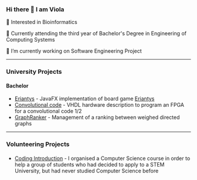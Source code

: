 ### Hi there 👋 I am Viola
🧬 Interested in Bioinformatics

📖 Currently attending the third year of Bachelor's Degree in Engineering of Computing Systems

🔭 I’m currently working on Software Engineering Project

---
### University Projects
#### Bachelor
- [Eriantys](https://github.com/viols-code/ing-sw-2022-renne-resta-puccioni) - JavaFX implementation of board game [Eriantys](https://www.craniocreations.it/prodotto/eriantys/)
- [Convolutional code](https://github.com/viols-code/rl-project-2021-2022) - VHDL hardware description to program an FPGA for a convolutional code 1/2
- [GraphRanker](https://github.com/viols-code/API-Project-2020-2021) - Management of a ranking between weighed directed graphs
---

### Volunteering Projects
#### 
- [Coding Introduction](https://github.com/viols-code/Introduzione-alla-programmazione) - I organised a Computer Science course in order to help a group of students who had decided to apply to a STEM University, but had never studied Computer Science before

<!--
**viols-code/viols-code** is a ✨ _special_ ✨ repository because its `README.md` (this file) appears on your GitHub profile.
-->
